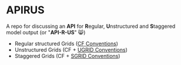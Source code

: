 # APIRUS
A repo for discussing an **API** for **R**egular, **U**nstructured and **S**taggered model output  (or "**API-R-US**" :smile_cat:)

* Regular structured Grids ([CF Conventions](http://cfconventions.org/))
* Unstructured Grids (CF + [UGRID Conventions](https://github.com/ugrid-conventions/ugrid-conventions/blob/master/README.md))
* Staggered Grids (CF + [SGRID Conventions](https://publicwiki.deltares.nl/display/NETCDF/Deltares+proposal+for+Staggered+Grid+data+model))
